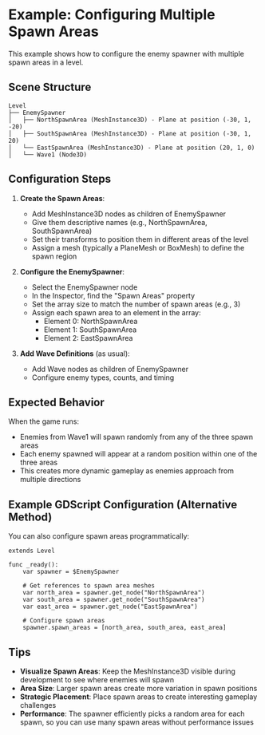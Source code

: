 # Example: Configuring Multiple Spawn Areas

This example shows how to configure the enemy spawner with multiple spawn areas in a level.

## Scene Structure

```
Level
├── EnemySpawner
│   ├── NorthSpawnArea (MeshInstance3D) - Plane at position (-30, 1, -20)
│   ├── SouthSpawnArea (MeshInstance3D) - Plane at position (-30, 1, 20)
│   └── EastSpawnArea (MeshInstance3D) - Plane at position (20, 1, 0)
│   └── Wave1 (Node3D)
```

## Configuration Steps

1. **Create the Spawn Areas**:
   - Add MeshInstance3D nodes as children of EnemySpawner
   - Give them descriptive names (e.g., NorthSpawnArea, SouthSpawnArea)
   - Set their transforms to position them in different areas of the level
   - Assign a mesh (typically a PlaneMesh or BoxMesh) to define the spawn region

2. **Configure the EnemySpawner**:
   - Select the EnemySpawner node
   - In the Inspector, find the "Spawn Areas" property
   - Set the array size to match the number of spawn areas (e.g., 3)
   - Assign each spawn area to an element in the array:
     - Element 0: NorthSpawnArea
     - Element 1: SouthSpawnArea
     - Element 2: EastSpawnArea

3. **Add Wave Definitions** (as usual):
   - Add Wave nodes as children of EnemySpawner
   - Configure enemy types, counts, and timing

## Expected Behavior

When the game runs:
- Enemies from Wave1 will spawn randomly from any of the three spawn areas
- Each enemy spawned will appear at a random position within one of the three areas
- This creates more dynamic gameplay as enemies approach from multiple directions

## Example GDScript Configuration (Alternative Method)

You can also configure spawn areas programmatically:

```gdscript
extends Level

func _ready():
    var spawner = $EnemySpawner
    
    # Get references to spawn area meshes
    var north_area = spawner.get_node("NorthSpawnArea")
    var south_area = spawner.get_node("SouthSpawnArea")
    var east_area = spawner.get_node("EastSpawnArea")
    
    # Configure spawn areas
    spawner.spawn_areas = [north_area, south_area, east_area]
```

## Tips

- **Visualize Spawn Areas**: Keep the MeshInstance3D visible during development to see where enemies will spawn
- **Area Size**: Larger spawn areas create more variation in spawn positions
- **Strategic Placement**: Place spawn areas to create interesting gameplay challenges
- **Performance**: The spawner efficiently picks a random area for each spawn, so you can use many spawn areas without performance issues
